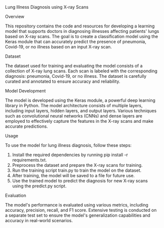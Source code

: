 Lung Illness Diagnosis using X-ray Scans

Overview

This repository contains the code and resources for developing a learning model that supports doctors in diagnosing illnesses affecting patients' lungs based on X-ray scans. The goal is to create a classification model using the Keras module that can accurately predict the presence of pneumonia, Covid-19, or no illness based on an input X-ray scan.

Dataset

The dataset used for training and evaluating the model consists of a collection of X-ray lung scans. Each scan is labeled with the corresponding diagnosis: pneumonia, Covid-19, or no illness. The dataset is carefully curated and annotated to ensure accuracy and reliability.

Model Development

The model is developed using the Keras module, a powerful deep learning library in Python. The model architecture consists of multiple layers, including input layers, hidden layers, and output layers. Various techniques such as convolutional neural networks (CNNs) and dense layers are employed to effectively capture the features in the X-ray scans and make accurate predictions.

Usage

To use the model for lung illness diagnosis, follow these steps:

1. Install the required dependencies by running pip install -r requirements.txt.
2. Preprocess the dataset and prepare the X-ray scans for training.
3. Run the training script train.py to train the model on the dataset.
4. After training, the model will be saved to a file for future use.
5. Use the trained model to predict the diagnosis for new X-ray scans using the predict.py script.

Evaluation

The model's performance is evaluated using various metrics, including accuracy, precision, recall, and F1 score. Extensive testing is conducted on a separate test set to ensure the model's generalization capabilities and accuracy in real-world scenarios.
